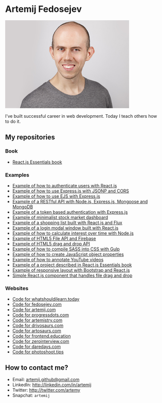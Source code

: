 # Artemij Fedosejev

<img src="artemij_fedosejev.jpg" width="400" />

I've built successful career in web development. Today I teach others how to do it.

## My repositories

### Book

+ [React.js Essentials book](https://github.com/fedosejev/react-essentials)

### Examples

+ [Example of how to authenticate users with React.js](https://github.com/fedosejev/user-authentication-with-react)
+ [Example of how to use Express.js with JSONP and CORS](https://github.com/fedosejev/express-jsonp-cors)
+ [Example of how to use EJS with Express.js](https://github.com/fedosejev/express-ejs)
+ [Example of a RESTful API with Node.js, Express.js, Mongoose and MongoDB](https://github.com/fedosejev/restful-api-express-mongoose)
+ [Example of a token based authentication with Express.js](https://github.com/fedosejev/express-api-token-authentication)
+ [Example of minimalist stock market dashboard](https://github.com/fedosejev/stock-market-dashboard)
+ [Example of a shopping list built with React.js and Flux](https://github.com/fedosejev/shopping-list-react)
+ [Example of a login modal window built with React.js](https://github.com/fedosejev/modal-window-react)
+ [Example of how to calculate interest over time with Node.js](https://github.com/fedosejev/growth-of-a-dollar-over-time)
+ [Example of HTML5 File API and Firebase](https://github.com/fedosejev/html5-file-drag-and-drop-firebase)
+ [Example of HTML5 drag and drop API](https://github.com/fedosejev/html5-drag-and-drop)
+ [Example of how to compile SASS into CSS with Gulp](https://github.com/fedosejev/compile-sass-with-gulp)
+ [Example of how to create JavaScript object properties](https://github.com/fedosejev/javascript-object-properties)
+ [Example of how to annotate YouTube videos](https://github.com/fedosejev/youtube-annotation)
+ [Example of a project described in React.js Essentials book](https://github.com/fedosejev/react-essentials-project)
+ [Example of responsive layout with Bootstrap and React.js](https://github.com/fedosejev/react-bootstrap-layout)
+ [Simple React.js component that handles file drag and drop](https://github.com/fedosejev/react-file-drag-and-drop)

### Websites

+ [Code for whatshouldilearn.today](https://github.com/fedosejev/whatshouldilearn.today)
+ [Code for fedosejev.com](https://github.com/fedosejev/fedosejev.com)
+ [Code for artemij.com](https://github.com/fedosejev/artemij.com)
+ [Code for progressdots.com](https://github.com/fedosejev/progressdots.com)
+ [Code for artemistry.com](https://github.com/fedosejev/artemistry.com)
+ [Code for drivosaurs.com](https://github.com/fedosejev/drivosaurs.com)
+ [Code for artosaurs.com](https://github.com/fedosejev/artosaurs.com)
+ [Code for frontend.education](https://github.com/fedosejev/frontend.education)
+ [Code for zerointerview.com](https://github.com/fedosejev/zerointerview.com)
+ [Code for daredays.com](https://github.com/fedosejev/daredays.com)
+ [Code for photoshoot.tips](https://github.com/fedosejev/photoshoot.tips)

## How to contact me?

+ Email: artemij.github@gmail.com
+ LinkedIn: http://linkedin.com/in/artemij
+ Twitter: http://twitter.com/artemy
+ Snapchat: `artemij`
